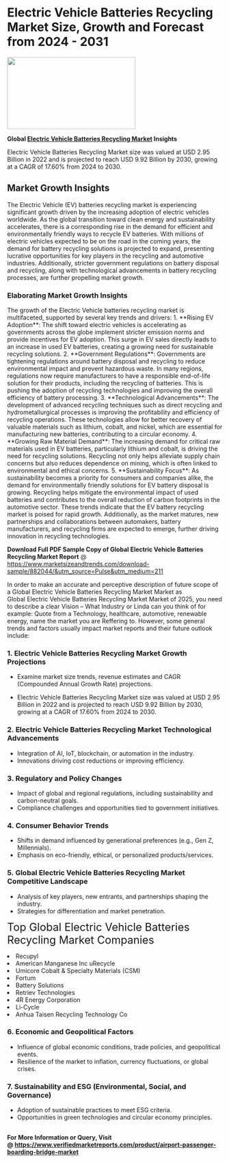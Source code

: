 <H1>Electric Vehicle Batteries Recycling Market Size, Growth and Forecast from 2024 - 2031</H1><img class="aligncenter size-medium wp-image-584254" src="https://thirdeyenews.in/wp-content/uploads/2024/09/Global-Market-Research-300x168.jpeg" alt="" width="300" height="168" /><p><strong>Global&nbsp;<a href="https://www.marketsizeandtrends.com/download-sample/882044/&amp;utm_source=Pulse&amp;utm_medium=211">Electric Vehicle Batteries Recycling Market</a> Insights</strong></p><p>Electric Vehicle Batteries Recycling Market size was valued at USD 2.95 Billion in 2022 and is projected to reach USD 9.92 Billion by 2030, growing at a CAGR of 17.60% from 2024 to 2030.</p><p><h2>Market Growth Insights</h2> The Electric Vehicle (EV) batteries recycling market is experiencing significant growth driven by the increasing adoption of electric vehicles worldwide. As the global transition toward clean energy and sustainability accelerates, there is a corresponding rise in the demand for efficient and environmentally friendly ways to recycle EV batteries. With millions of electric vehicles expected to be on the road in the coming years, the demand for battery recycling solutions is projected to expand, presenting lucrative opportunities for key players in the recycling and automotive industries. Additionally, stricter government regulations on battery disposal and recycling, along with technological advancements in battery recycling processes, are further propelling market growth. <h3>Elaborating Market Growth Insights</h3> The growth of the Electric Vehicle batteries recycling market is multifaceted, supported by several key trends and drivers: 1. **Rising EV Adoption**: The shift toward electric vehicles is accelerating as governments across the globe implement stricter emission norms and provide incentives for EV adoption. This surge in EV sales directly leads to an increase in used EV batteries, creating a growing need for sustainable recycling solutions. 2. **Government Regulations**: Governments are tightening regulations around battery disposal and recycling to reduce environmental impact and prevent hazardous waste. In many regions, regulations now require manufacturers to have a responsible end-of-life solution for their products, including the recycling of batteries. This is pushing the adoption of recycling technologies and improving the overall efficiency of battery processing. 3. **Technological Advancements**: The development of advanced recycling techniques such as direct recycling and hydrometallurgical processes is improving the profitability and efficiency of recycling operations. These technologies allow for better recovery of valuable materials such as lithium, cobalt, and nickel, which are essential for manufacturing new batteries, contributing to a circular economy. 4. **Growing Raw Material Demand**: The increasing demand for critical raw materials used in EV batteries, particularly lithium and cobalt, is driving the need for recycling solutions. Recycling not only helps alleviate supply chain concerns but also reduces dependence on mining, which is often linked to environmental and ethical concerns. 5. **Sustainability Focus**: As sustainability becomes a priority for consumers and companies alike, the demand for environmentally friendly solutions for EV battery disposal is growing. Recycling helps mitigate the environmental impact of used batteries and contributes to the overall reduction of carbon footprints in the automotive sector. These trends indicate that the EV battery recycling market is poised for rapid growth. Additionally, as the market matures, new partnerships and collaborations between automakers, battery manufacturers, and recycling firms are expected to emerge, further driving innovation in recycling technologies. </p><p><span class=""><strong>Download Full PDF Sample Copy of Global Electric Vehicle Batteries Recycling Market Report</strong> @ <a href="https://www.marketsizeandtrends.com/download-sample/882044/&amp;utm_source=Pulse&amp;utm_medium=211" target="_blank">https://www.marketsizeandtrends.com/download-sample/882044/&amp;utm_source=Pulse&amp;utm_medium=211</a></span></p><p>In order to make an accurate and perceptive description of future scope of a Global&nbsp;Electric Vehicle Batteries Recycling Market Market as Global&nbsp;Electric Vehicle Batteries Recycling Market Market of 2025, you need to describe a clear Vision &ndash; What Industry or Linda can you think of for example: Quote from a Technology, healthcare, automotive, renewable energy, name the market you are Reffering to. However, some general trends and factors usually impact market reports and their future outlook include:</p><h3>1.&nbsp;<strong>Electric Vehicle Batteries Recycling Market Growth Projections</strong></h3><ul><li>Examine market size trends, revenue estimates and CAGR (Compounded Annual Growth Rate) projections.</li><li><p>Electric Vehicle Batteries Recycling Market size was valued at USD 2.95 Billion in 2022 and is projected to reach USD 9.92 Billion by 2030, growing at a CAGR of 17.60% from 2024 to 2030.</p></li></ul><h3>2.&nbsp;<strong>Electric Vehicle Batteries Recycling Market Technological Advancements</strong></h3><ul><li>Integration of AI, IoT, blockchain, or automation in the industry.</li><li>Innovations driving cost reductions or improving efficiency.</li></ul><h3>3.&nbsp;<strong>Regulatory and Policy Changes</strong></h3><ul><li>Impact of global and regional regulations, including sustainability and carbon-neutral goals.</li><li>Compliance challenges and opportunities tied to government initiatives.</li></ul><h3>4.&nbsp;<strong>Consumer Behavior Trends</strong></h3><ul><li>Shifts in demand influenced by generational preferences (e.g., Gen Z, Millennials).</li><li>Emphasis on eco-friendly, ethical, or personalized products/services.</li></ul><h3>5.&nbsp;<strong>Global Electric Vehicle Batteries Recycling Market Competitive Landscape</strong></h3><ul><li>Analysis of key players, new entrants, and partnerships shaping the industry.</li><li>Strategies for differentiation and market penetration.</li></ul><p data-pm-slice="1 1 []"><span style="color: inherit; font-family: inherit; font-size: 25px;">Top Global Electric Vehicle Batteries Recycling Market Companies</span></p><div class="" data-test-id=""><p><li>Recupyl</li><li> American Manganese Inc uRecycle</li><li> Umicore Cobalt & Specialty Materials (CSM)</li><li> Fortum</li><li> Battery Solutions</li><li> Retriev Technologies</li><li> 4R Energy Corporation</li><li> Li-Cycle</li><li> Anhua Taisen Recycling Technology Co</li></p></div><h3>6.&nbsp;<strong>Economic and Geopolitical Factors</strong></h3><ul><li>Influence of global economic conditions, trade policies, and geopolitical events.</li><li>Resilience of the market to inflation, currency fluctuations, or global crises.</li></ul><h3>7.&nbsp;<strong>Sustainability and ESG (Environmental, Social, and Governance)</strong></h3><ul><li>Adoption of sustainable practices to meet ESG criteria.</li><li>Opportunities in green technologies and circular economy principles.</li></ul><h2><strong style="font-size: 14px;">For More Information or Query, Visit @&nbsp;</strong><a style="background-color: #ffffff; font-size: 14px;" href="https://www.marketsizeandtrends.com/report/electric-vehicle-batteries-recycling-market/" target="_blank">https://www.verifiedmarketreports.com/product/airport-passenger-boarding-bridge-market</a></h2>
